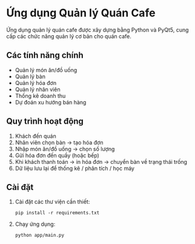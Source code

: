 # Ứng dụng Quản lý Quán Cafe

Ứng dụng quản lý quán cafe được xây dựng bằng Python và PyQt5, cung cấp các chức năng quản lý cơ bản cho quán cafe.

## Các tính năng chính

- Quản lý món ăn/đồ uống
- Quản lý bàn
- Quản lý hóa đơn
- Quản lý nhân viên
- Thống kê doanh thu
- Dự đoán xu hướng bán hàng

## Quy trình hoạt động

1. Khách đến quán
2. Nhân viên chọn bàn → tạo hóa đơn
3. Nhập món ăn/đồ uống → chọn số lượng
4. Gửi hóa đơn đến quầy (hoặc bếp)
5. Khi khách thanh toán → in hóa đơn → chuyển bàn về trạng thái trống
6. Dữ liệu lưu lại để thống kê / phân tích / học máy

## Cài đặt

1. Cài đặt các thư viện cần thiết:
   ```
   pip install -r requirements.txt
   ```

2. Chạy ứng dụng:
   ```
   python app/main.py
   ``` 
